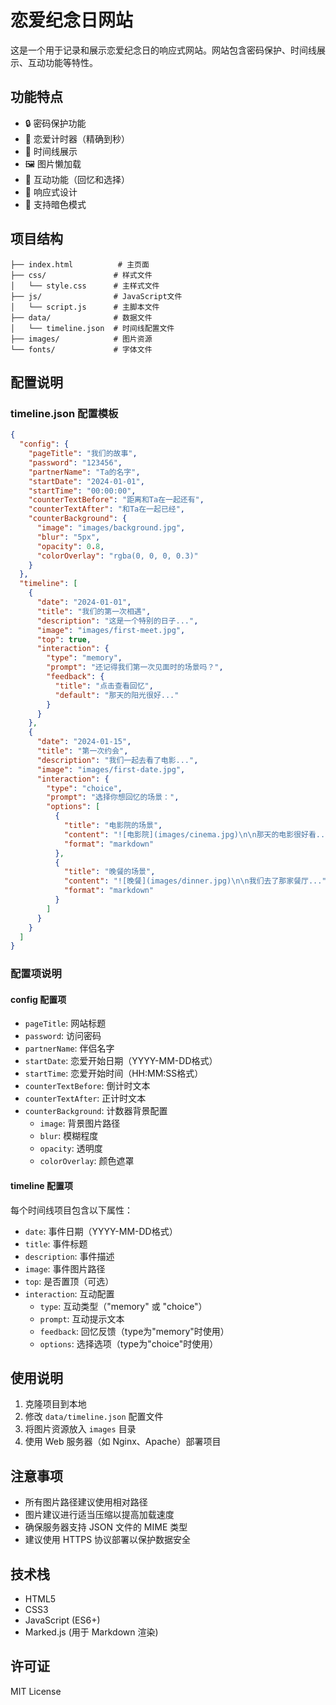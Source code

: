 # 恋爱纪念日网站

这是一个用于记录和展示恋爱纪念日的响应式网站。网站包含密码保护、时间线展示、互动功能等特性。

## 功能特点

- 🔒 密码保护功能
- 📅 恋爱计时器（精确到秒）
- 📝 时间线展示
- 🖼️ 图片懒加载
- 💝 互动功能（回忆和选择）
- 📱 响应式设计
- 🌙 支持暗色模式

## 项目结构

```
├── index.html          # 主页面
├── css/               # 样式文件
│   └── style.css      # 主样式文件
├── js/                # JavaScript文件
│   └── script.js      # 主脚本文件
├── data/              # 数据文件
│   └── timeline.json  # 时间线配置文件
├── images/            # 图片资源
└── fonts/             # 字体文件
```

## 配置说明

### timeline.json 配置模板

```json
{
  "config": {
    "pageTitle": "我们的故事",
    "password": "123456",
    "partnerName": "Ta的名字",
    "startDate": "2024-01-01",
    "startTime": "00:00:00",
    "counterTextBefore": "距离和Ta在一起还有",
    "counterTextAfter": "和Ta在一起已经",
    "counterBackground": {
      "image": "images/background.jpg",
      "blur": "5px",
      "opacity": 0.8,
      "colorOverlay": "rgba(0, 0, 0, 0.3)"
    }
  },
  "timeline": [
    {
      "date": "2024-01-01",
      "title": "我们的第一次相遇",
      "description": "这是一个特别的日子...",
      "image": "images/first-meet.jpg",
      "top": true,
      "interaction": {
        "type": "memory",
        "prompt": "还记得我们第一次见面时的场景吗？",
        "feedback": {
          "title": "点击查看回忆",
          "default": "那天的阳光很好..."
        }
      }
    },
    {
      "date": "2024-01-15",
      "title": "第一次约会",
      "description": "我们一起去看了电影...",
      "image": "images/first-date.jpg",
      "interaction": {
        "type": "choice",
        "prompt": "选择你想回忆的场景：",
        "options": [
          {
            "title": "电影院的场景",
            "content": "![电影院](images/cinema.jpg)\n\n那天的电影很好看...",
            "format": "markdown"
          },
          {
            "title": "晚餐的场景",
            "content": "![晚餐](images/dinner.jpg)\n\n我们去了那家餐厅...",
            "format": "markdown"
          }
        ]
      }
    }
  ]
}
```

### 配置项说明

#### config 配置项

- `pageTitle`: 网站标题
- `password`: 访问密码
- `partnerName`: 伴侣名字
- `startDate`: 恋爱开始日期（YYYY-MM-DD格式）
- `startTime`: 恋爱开始时间（HH:MM:SS格式）
- `counterTextBefore`: 倒计时文本
- `counterTextAfter`: 正计时文本
- `counterBackground`: 计数器背景配置
  - `image`: 背景图片路径
  - `blur`: 模糊程度
  - `opacity`: 透明度
  - `colorOverlay`: 颜色遮罩

#### timeline 配置项

每个时间线项目包含以下属性：

- `date`: 事件日期（YYYY-MM-DD格式）
- `title`: 事件标题
- `description`: 事件描述
- `image`: 事件图片路径
- `top`: 是否置顶（可选）
- `interaction`: 互动配置
  - `type`: 互动类型（"memory" 或 "choice"）
  - `prompt`: 互动提示文本
  - `feedback`: 回忆反馈（type为"memory"时使用）
  - `options`: 选择选项（type为"choice"时使用）

## 使用说明

1. 克隆项目到本地
2. 修改 `data/timeline.json` 配置文件
3. 将图片资源放入 `images` 目录
4. 使用 Web 服务器（如 Nginx、Apache）部署项目

## 注意事项

- 所有图片路径建议使用相对路径
- 图片建议进行适当压缩以提高加载速度
- 确保服务器支持 JSON 文件的 MIME 类型
- 建议使用 HTTPS 协议部署以保护数据安全

## 技术栈

- HTML5
- CSS3
- JavaScript (ES6+)
- Marked.js (用于 Markdown 渲染)

## 许可证

MIT License

